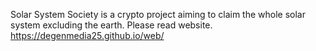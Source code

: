 Solar System Society is a crypto project aiming to claim the whole solar system excluding the earth.
Please read website.
https://degenmedia25.github.io/web/
